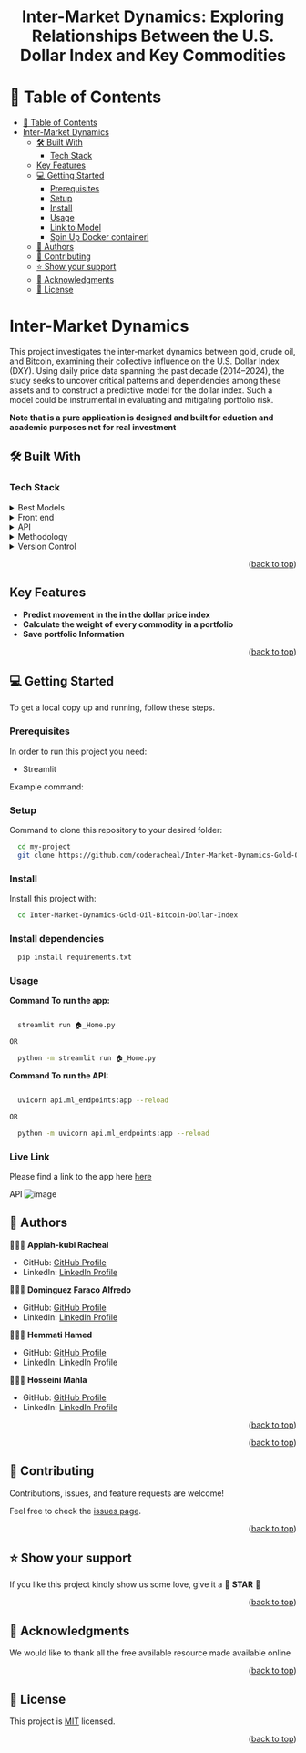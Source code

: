 <a name="readme-top"></a>

<div align="center">
  <h1><b>Inter-Market Dynamics: Exploring Relationships Between the U.S. Dollar Index and Key Commodities</b></h1>
</div>


<!-- TABLE OF CONTENTS -->

# 📗 Table of Contents

- [📗 Table of Contents](#-table-of-contents)
- [Inter-Market Dynamics](#sunday-)
  - [🛠 Built With ](#-built-with-)
    - [Tech Stack ](#tech-stack-)
  - [Key Features ](#key-features-)
  - [💻 Getting Started ](#-getting-started-)
    - [Prerequisites](#prerequisites)
    - [Setup](#setup)
    - [Install](#install)
    - [Usage](#usage)
    - [Link to Model](#Link-to-Mode)
    - [Spin Up Docker containerl](#Spin-Up-Docker-container)
  - [👥 Authors ](#-authors-)
  - [🤝 Contributing ](#-contributing-)
  - [⭐️ Show your support ](#️-show-your-support-)
  - [🙏 Acknowledgments ](#-acknowledgments-)
  - [📝 License ](#-license-)

<!-- PROJECT DESCRIPTION -->

# Inter-Market Dynamics <a name="about-project"></a>

This project investigates the inter-market dynamics between gold, crude oil, and Bitcoin, examining their collective influence on the U.S. Dollar Index (DXY). Using daily price data spanning the past decade (2014–2024), the study seeks to uncover critical patterns and dependencies among these assets and to construct a predictive model for the dollar index. Such a model could be instrumental in evaluating and mitigating portfolio risk.


**Note that is a pure application is designed and built for eduction and academic purposes not for real investment**

## 🛠 Built With <a name="built-with"></a>

### Tech Stack <a name="tech-stack"></a>

<details>
  <summary>Best Models</summary>
  <ul>
    <li>Random Forest</li>
    <li>Stacking Classifier</li>
  </ul>
</details>

<details>
  <summary>Front end</summary>
  <ul>
    <li><a href="https://docs.streamlit.io/get-started">Streamlit</a></li>
  </ul>
</details>

<details>
  <summary>API</summary>
  <ul>
    <li><a href="https://fastapi.tiangolo.com/">FastAPI</a></li>
  </ul>
</details>

<details>
  <summary>Methodology</summary>
  <ul>
    <li><a href="https://www.datascience-pm.com/crisp-dm-2/">CRISP-DM</a></li>
  </ul>
</details>

<details>
  <summary>Version Control</summary>
    <ul>
      <li>Git & GitHUb</li>
    </ul>
  </details>

<p align="right">(<a href="#readme-top">back to top</a>)</p>
<!-- Features -->

## Key Features <a name="key-features"></a>

- **Predict movement in the in the dollar price index**
- **Calculate the weight of every commodity in a portfolio**
- **Save portfolio Information**


<p align="right">(<a href="#readme-top">back to top</a>)</p>

<!-- GETTING STARTED -->

## 💻 Getting Started <a name="getting-started"></a>


To get a local copy up and running, follow these steps.

### Prerequisites

In order to run this project you need:

 - Streamlit

Example command:


### Setup

Command to clone this repository to your desired folder:

```sh
  cd my-project
  git clone https://github.com/coderacheal/Inter-Market-Dynamics-Gold-Oil-Bitcoin-Dollar-Index

```

### Install

Install this project with:

```sh
  cd Inter-Market-Dynamics-Gold-Oil-Bitcoin-Dollar-Index

```

### Install dependencies

```sh
  pip install requirements.txt

```


### Usage

**Command To run the app:**

```sh

  streamlit run 🏠_Home.py

OR

  python -m streamlit run 🏠_Home.py

```

**Command To run the API:**

```sh

  uvicorn api.ml_endpoints:app --reload

OR

  python -m uvicorn api.ml_endpoints:app --reload

```

### Live Link

Please find a link to the app here [here](https://inter-market-dynamics-gold-oil-bitcoin.onrender.com)

API
![image](https://github.com/user-attachments/assets/39c1f268-4311-4c55-b00d-0c89b630f8e5)


## 👥 Authors <a name="authors"></a>

🕵🏽‍♀️ **Appiah-kubi Racheal**

- GitHub: [GitHub Profile](https://github.com/coderacheal)
- LinkedIn: [LinkedIn Profile](https://www.linkedin.com/in/racheal-appiah-kubi/)

🕵🏽‍♀️ **Dominguez Faraco Alfredo**

- GitHub: [GitHub Profile](https://github.com/alfdomi)
- LinkedIn: [LinkedIn Profile](hhttps://www.linkedin.com/in/alfaraco/)

🕵🏽‍♀️ **Hemmati Hamed**

- GitHub: [GitHub Profile](https://github.com/hamed-hemmati)
- LinkedIn: [LinkedIn Profile](https://www.linkedin.com/in/hhmmti)

🕵🏽‍♀️ **Hosseini Mahla**

- GitHub: [GitHub Profile](https://github.com/mahlahsn)
- LinkedIn: [LinkedIn Profile](https://www.linkedin.com/in/mahlahosseinin/)

<p align="right">(<a href="#readme-top">back to top</a>)</p>


<p align="right">(<a href="#readme-top">back to top</a>)</p>

<!-- CONTRIBUTING -->

## 🤝 Contributing <a name="contributing"></a>

Contributions, issues, and feature requests are welcome!

Feel free to check the [issues page](../../issues/).

<p align="right">(<a href="#readme-top">back to top</a>)</p>

<!-- SUPPORT -->

## ⭐️ Show your support <a name="support"></a>

If you like this project kindly show us some love, give it a 🌟 **STAR** 🌟

<p align="right">(<a href="#readme-top">back to top</a>)</p>

<!-- ACKNOWLEDGEMENTS -->

## 🙏 Acknowledgments <a name="acknowledgements"></a>

We would like to thank all the free available resource made available online 

<p align="right">(<a href="#readme-top">back to top</a>)</p>

<!-- LICENSE -->

## 📝 License <a name="license"></a>

This project is [MIT](./LICENSE) licensed.

<p align="right">(<a href="#readme-top">back to top</a>)</p>
